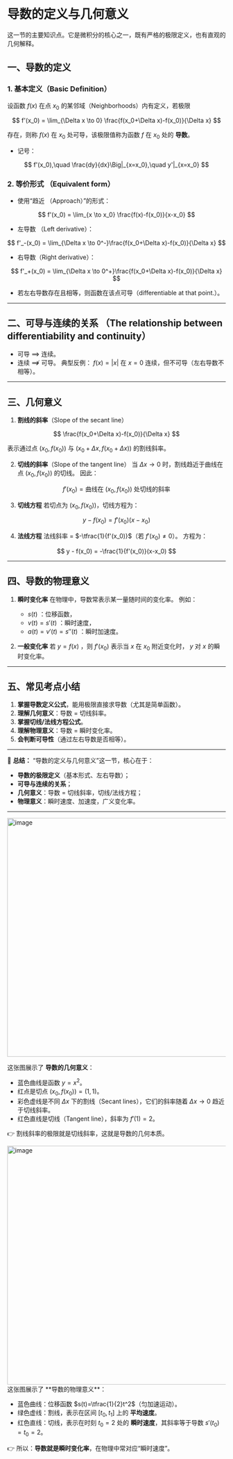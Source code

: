 # 导数的定义与几何意义
这一节的主要知识点。它是微积分的核心之一，既有严格的极限定义，也有直观的几何解释。

## 一、导数的定义

### 1. 基本定义（Basic Definition）

设函数 $f(x)$ 在点 $x_0$ 的某邻域（Neighborhoods）内有定义，若极限

$$
f'(x_0) = \lim_{\Delta x \to 0} \frac{f(x_0+\Delta x)-f(x_0)}{\Delta x}
$$

存在，则称 $f(x)$ 在 $x_0$ 处可导，该极限值称为函数 $f$ 在 $x_0$ 处的 **导数**。

* 记号：

$$
f'(x_0),\quad \frac{dy}{dx}\Big|_{x=x_0},\quad y'|_{x=x_0}
$$

### 2. 等价形式 （Equivalent form）

* 使用“趋近 （Approach）”的形式：

$$
f'(x_0) = \lim_{x \to x_0} \frac{f(x)-f(x_0)}{x-x_0}
$$
* 左导数 （Left derivative）：

$$
f'_-(x_0) = \lim_{\Delta x \to 0^-}\frac{f(x_0+\Delta x)-f(x_0)}{\Delta x}
$$
* 右导数（Right derivative）：

$$
f'_+(x_0) = \lim_{\Delta x \to 0^+}\frac{f(x_0+\Delta x)-f(x_0)}{\Delta x}
$$
* 若左右导数存在且相等，则函数在该点可导（differentiable at that point.）。

---

## 二、可导与连续的关系 （The relationship between differentiability and continuity）

* 可导 $\implies$ 连续。
* 连续 $\not\implies$ 可导。
  典型反例： $f(x)=|x|$ 在 $x=0$ 连续，但不可导（左右导数不相等）。

---

## 三、几何意义

1. **割线的斜率**（Slope of the secant line）

$$
\frac{f(x_0+\Delta x)-f(x_0)}{\Delta x}
$$

   表示通过点 $(x_0, f(x_0))$ 与 $(x_0+\Delta x, f(x_0+\Delta x))$ 的割线斜率。

2. **切线的斜率**（Slope of the tangent line）
   当 $\Delta x \to 0$ 时，割线趋近于曲线在点 $(x_0,f(x_0))$ 的切线。
   因此：

$$
f'(x_0) = \text{曲线在 } (x_0,f(x_0)) \text{ 处切线的斜率}
$$

3. **切线方程**
   若切点为 $(x_0,f(x_0))$，切线方程为：

$$
y - f(x_0) = f'(x_0)(x-x_0)
$$

4. **法线方程**
   法线斜率 = $-\tfrac{1}{f'(x_0)}$（若 $f'(x_0)\ne 0$）。
   方程为：

$$
y - f(x_0) = -\frac{1}{f'(x_0)}(x-x_0)
$$

---

## 四、导数的物理意义

1. **瞬时变化率**
   在物理中，导数常表示某一量随时间的变化率。
   例如：

   * $s(t)$ ：位移函数，
   * $v(t)=s'(t)$ ：瞬时速度，
   * $a(t)=v'(t)=s''(t)$ ：瞬时加速度。

2. **一般变化率**
   若 $y=f(x)$ ，则 $f'(x_0)$ 表示当 $x$ 在 $x_0$ 附近变化时， $y$ 对 $x$ 的瞬时变化率。

---

## 五、常见考点小结

1. **掌握导数定义公式**，能用极限直接求导数（尤其是简单函数）。
2. **理解几何意义**：导数 = 切线斜率。
3. **掌握切线/法线方程公式**。
4. **理解物理意义**：导数 = 瞬时变化率。
5. **会判断可导性**（通过左右导数是否相等）。

---

📌 **总结：**
“导数的定义与几何意义”这一节，核心在于：

* **导数的极限定义**（基本形式、左右导数）；
* **可导与连续的关系**；
* **几何意义**：导数 = 切线斜率，切线/法线方程；
* **物理意义**：瞬时速度、加速度，广义变化率。

---
<img width="700" height="550" alt="image" src="https://github.com/user-attachments/assets/93f17a8b-3140-467d-8c49-48ff9da01f00" />

这张图展示了 **导数的几何意义**：

* 蓝色曲线是函数 $y=x^2$。
* 红点是切点 $(x_0,f(x_0))=(1,1)$。
* 彩色虚线是不同 $\Delta x$ 下的割线（Secant lines），它们的斜率随着 $\Delta x \to 0$ 趋近于切线斜率。
* 红色直线是切线（Tangent line），斜率为 $f'(1)=2$。

👉 割线斜率的极限就是切线斜率，这就是导数的几何本质。

<img width="700" height="550" alt="image" src="https://github.com/user-attachments/assets/833a5020-d0f3-40d5-9f4e-c67ad19e4a93" />
这张图展示了 **导数的物理意义**：

* 蓝色曲线：位移函数 $s(t)=\tfrac{1}{2}t^2$（匀加速运动）。
* 绿色虚线：割线，表示在区间 $[t_0,t_1]$ 上的 **平均速度**。
* 红色直线：切线，表示在时刻 $t_0=2$ 处的 **瞬时速度**，其斜率等于导数 $s'(t_0)=t_0=2$。

👉 所以：**导数就是瞬时变化率**，在物理中常对应“瞬时速度”。

